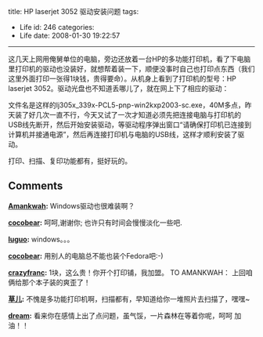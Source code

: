 title: HP laserjet 3052 驱动安装问题
tags:
  - Life
id: 246
categories:
  - Life
date: 2008-01-30 19:22:57
---

这几天上网用俺舅单位的电脑，旁边还放着一台HP的多功能打印机，看了下电脑里打印机的驱动也没装好，就想帮着装一下，顺便没事时自己也打印点东西（我们这里外面打印一张得1块钱，贵得要命）。从机身上看到了打印机的型号：HP laserjet 3052。驱动光盘也不知道丢哪儿了，就在网上下了相应的驱动：

文件名是这样的lj305x_339x-PCL5-pnp-win2kxp2003-sc.exe，40M多点，昨天装了好几次一直不行，今天又试了一次才知道必须先把连接电脑与打印机的USB线先断开，然后开始安装驱动，等驱动程序弹出窗口“请确保打印机已连接到计算机并接通电源”，然后再连接打印机与电脑的USB线，这样才顺利安装了驱动。

打印、扫描、复印功能都有，挺好玩的。
## Comments

**[Amankwah](#2899 "2008-01-30 20:46:02"):** Windows驱动也很难装啊？

**[cocobear](#2907 "2008-02-04 23:26:03"):** 呵呵,谢谢你; 也许只有时间会慢慢淡化一些吧.

**[luguo](#2900 "2008-01-31 14:16:48"):** windows。。。

**[cocobear](#2901 "2008-01-31 14:33:20"):** 用别人的电脑总不能也装个Fedora吧:-)

**[crazyfranc](#2903 "2008-02-01 21:06:40"):** 1块，这么贵！你开个打印铺，我加盟。 TO AMANKWAH： 上回咱俩给那个本子装的爽歪了！

**[草儿](#2904 "2008-02-02 14:23:23"):** 不愧是多功能打印机啊，扫描都有，早知道给你一堆照片去扫描了，嘿嘿~

**[dream](#2905 "2008-02-03 17:00:46"):** 看来你在感情上出了点问题，虽气馁，一片森林在等着你呢，呵呵 加油！！

